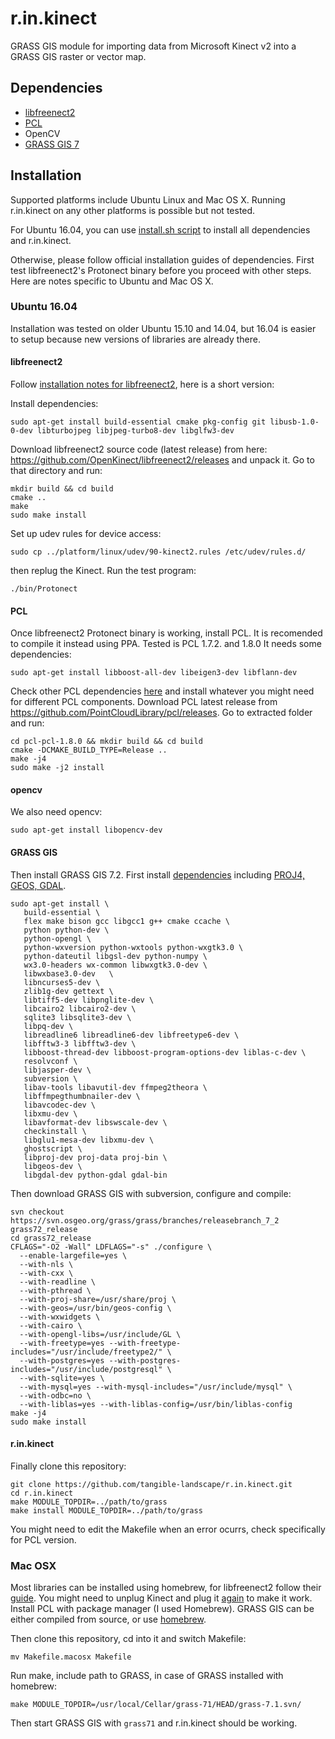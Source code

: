 # r.in.kinect
GRASS GIS module for importing data from Microsoft Kinect v2 into a GRASS GIS raster or vector map.

## Dependencies
 * [libfreenect2](https://github.com/OpenKinect/libfreenect2)
 * [PCL](http://pointclouds.org)
 * OpenCV
 * [GRASS GIS 7](https://grass.osgeo.org)

## Installation
Supported platforms include Ubuntu Linux and Mac OS X. Running r.in.kinect on any other platforms is possible but not tested.

For Ubuntu 16.04, you can use [install.sh script](https://raw.githubusercontent.com/tangible-landscape/grass-tangible-landscape/master/install.sh)
 to install all dependencies and r.in.kinect.

Otherwise, please follow official installation guides of dependencies. First test libfreenect2's Protonect binary before you proceed with other steps. Here are notes specific to Ubuntu and Mac OS X.

### Ubuntu 16.04
Installation was tested on older Ubuntu 15.10 and 14.04, but 16.04 is easier to setup because new versions of libraries are already there.
#### libfreenect2
Follow [installation notes for libfreenect2](https://github.com/OpenKinect/libfreenect2#debianubuntu-1404), here is a short version:

Install dependencies:

    sudo apt-get install build-essential cmake pkg-config git libusb-1.0-0-dev libturbojpeg libjpeg-turbo8-dev libglfw3-dev

Download libfreenect2 source code (latest release) from here:
https://github.com/OpenKinect/libfreenect2/releases
and unpack it. Go to that directory and run:

    mkdir build && cd build
    cmake .. 
    make
    sudo make install
    
Set up udev rules for device access:

    sudo cp ../platform/linux/udev/90-kinect2.rules /etc/udev/rules.d/
then replug the Kinect. Run the test program: 

    ./bin/Protonect


<!--Also I experienced problem with nvidia drivers. I used proprietary drivers installed through "Additional drivers" dialog but then I needed to uninstall package nvidia-opencl-idc-? and install ocl-icd-opencl-dev (but not sure if that did the trick)-->

#### PCL
Once libfreenect2 Protonect binary is working, install PCL. It is recomended to compile it instead using PPA. Tested is PCL 1.7.2. and 1.8.0 It needs some dependencies:

    sudo apt-get install libboost-all-dev libeigen3-dev libflann-dev
  
Check other PCL dependencies [here](http://pointclouds.org/documentation/tutorials/compiling_pcl_posix.php) and install whatever you might need for different PCL components.
Download PCL latest release from https://github.com/PointCloudLibrary/pcl/releases. Go to extracted folder and run:

    cd pcl-pcl-1.8.0 && mkdir build && cd build
    cmake -DCMAKE_BUILD_TYPE=Release ..
    make -j4
    sudo make -j2 install
#### opencv
We also need opencv:

    sudo apt-get install libopencv-dev

#### GRASS GIS
Then install GRASS GIS 7.2. First install [dependencies](https://grasswiki.osgeo.org/wiki/Compile_and_Install_Ubuntu#Current_stable_Ubuntu_version) including [PROJ4, GEOS, GDAL](https://grasswiki.osgeo.org/wiki/Compile_and_Install_Ubuntu#Using_pre-compiled_dev_Packages_for_PROJ.4.2C_GEOS_and_GDAL). 

    sudo apt-get install \
       build-essential \
       flex make bison gcc libgcc1 g++ cmake ccache \
       python python-dev \
       python-opengl \
       python-wxversion python-wxtools python-wxgtk3.0 \
       python-dateutil libgsl-dev python-numpy \
       wx3.0-headers wx-common libwxgtk3.0-dev \
       libwxbase3.0-dev   \
       libncurses5-dev \
       zlib1g-dev gettext \
       libtiff5-dev libpnglite-dev \
       libcairo2 libcairo2-dev \
       sqlite3 libsqlite3-dev \
       libpq-dev \
       libreadline6 libreadline6-dev libfreetype6-dev \
       libfftw3-3 libfftw3-dev \
       libboost-thread-dev libboost-program-options-dev liblas-c-dev \
       resolvconf \
       libjasper-dev \
       subversion \
       libav-tools libavutil-dev ffmpeg2theora \
       libffmpegthumbnailer-dev \
       libavcodec-dev \
       libxmu-dev \
       libavformat-dev libswscale-dev \
       checkinstall \
       libglu1-mesa-dev libxmu-dev \
       ghostscript \
       libproj-dev proj-data proj-bin \
       libgeos-dev \
       libgdal-dev python-gdal gdal-bin

Then download GRASS GIS with subversion, configure and compile:

    svn checkout https://svn.osgeo.org/grass/grass/branches/releasebranch_7_2 grass72_release
    cd grass72_release
    CFLAGS="-O2 -Wall" LDFLAGS="-s" ./configure \
      --enable-largefile=yes \
      --with-nls \
      --with-cxx \
      --with-readline \
      --with-pthread \
      --with-proj-share=/usr/share/proj \
      --with-geos=/usr/bin/geos-config \
      --with-wxwidgets \
      --with-cairo \
      --with-opengl-libs=/usr/include/GL \
      --with-freetype=yes --with-freetype-includes="/usr/include/freetype2/" \
      --with-postgres=yes --with-postgres-includes="/usr/include/postgresql" \
      --with-sqlite=yes \
      --with-mysql=yes --with-mysql-includes="/usr/include/mysql" \
      --with-odbc=no \
      --with-liblas=yes --with-liblas-config=/usr/bin/liblas-config
    make -j4
    sudo make install
    
#### r.in.kinect
Finally clone this repository:

    git clone https://github.com/tangible-landscape/r.in.kinect.git
    cd r.in.kinect
    make MODULE_TOPDIR=../path/to/grass
    make install MODULE_TOPDIR=../path/to/grass
    
You might need to edit the Makefile when an error ocurrs, check specifically for PCL version.


### Mac OSX
Most libraries can be installed using homebrew, for libfreenect2 follow their  [guide](https://github.com/OpenKinect/libfreenect2#mac-osx). You might need to unplug Kinect and plug it [again](https://github.com/OpenKinect/libfreenect2#protonect-complains-about-no-device-connected-or-failure-opening-device) to make it work. Install PCL with package manager (I used Homebrew). GRASS GIS can be either compiled from source, or use [homebrew](https://grasswiki.osgeo.org/wiki/Compiling_on_MacOSX_using_homebrew).

Then clone this repository, cd into it and switch Makefile:

    mv Makefile.macosx Makefile

Run make, include path to GRASS, in case of GRASS installed with homebrew:

    make MODULE_TOPDIR=/usr/local/Cellar/grass-71/HEAD/grass-7.1.svn/
    
Then start GRASS GIS with `grass71` and r.in.kinect should be working.





